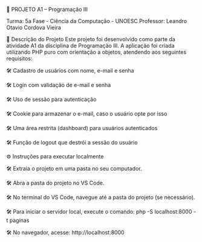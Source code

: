 📂 PROJETO A1 – Programação III

Turma: 5a Fase - Ciência da Computação - UNOESC
Professor: Leandro Otavio Cordova Vieira

📄 Descrição do Projeto
Este projeto foi desenvolvido como parte da atividade A1 da disciplina de Programação III. A aplicação foi criada utilizando PHP puro com orientação a objetos, atendendo aos seguintes requisitos:

🛠️ Cadastro de usuários com nome, e-mail e senha

🛠️ Login com validação de e-mail e senha

🛠️ Uso de sessão para autenticação

🛠️ Cookie para armazenar o e-mail, caso o usuário opte por isso

🛠️ Uma área restrita (dashboard) para usuários autenticados

🛠️ Função de logout que destrói a sessão do usuário


⚙️ Instruções para executar localmente

🛠️ Extraia o projeto em uma pasta no seu computador.

🛠️ Abra a pasta do projeto no VS Code.

🛠️ No terminal do VS Code, navegue até a pasta do projeto (se necessário).

🛠️ Para iniciar o servidor local, execute o comando:
php -S localhost:8000 -t paginas

🛠️ No navegador, acesse:
http://localhost:8000
